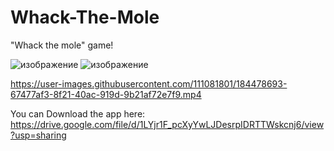 # Whack-The-Mole
"Whack the mole" game!



![изображение](https://user-images.githubusercontent.com/111081801/184479677-6df93ded-b25f-4e87-bc91-0b089c359a09.png)
![изображение](https://user-images.githubusercontent.com/111081801/184479644-fd627cb3-b6f9-4be9-be42-ec6c0ebacf12.png)


https://user-images.githubusercontent.com/111081801/184478693-67477af3-8f21-40ac-919d-9b21af72e7f9.mp4

You can Download the app here:
https://drive.google.com/file/d/1LYjr1F_pcXyYwLJDesrpIDRTTWskcnj6/view?usp=sharing
